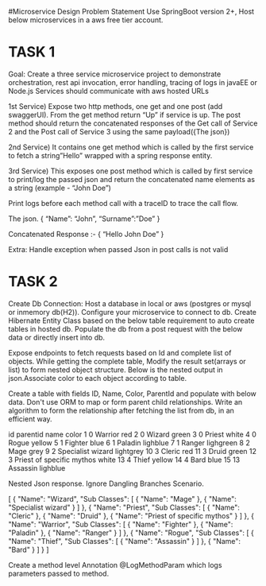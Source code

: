 #Microservice Design Problem Statement 
Use SpringBoot version 2+, Host below microservices in a aws free tier account.

TASK 1  
======

Goal: Create a three service microservice project to demonstrate orchestration, rest api invocation, error handling, tracing of logs in javaEE or Node.js Services should communicate with aws hosted URLs


1st Service) Expose two http methods, one get and one post (add swaggerUI).
From the get method return “Up” if service is up. The post method should return the concatenated responses of the Get call of Service 2 and the Post call of Service 3 using the same payload({The json})

2nd Service) It contains one get method which is called by the first service to fetch a string”Hello” wrapped with a spring response entity.

3rd Service) This exposes one post method which is called by first service to print/log the passed json and return the concatenated name elements as a string (example - “John Doe”) 

Print logs before each method call with a traceID to trace the call flow. 

The json.
{
“Name”: “John”,
“Surname”:”Doe”
} 

Concatenated Response :-
{
“Hello John Doe”
}

Extra: Handle exception when passed Json in post calls is not valid

TASK 2
======

Create 
Db Connection: 
Host a database in local or aws (postgres or mysql or inmemory db(H2)).
Configure your microservice to connect to db.
Create Hibernate Entity Class  based on the below table requirement to auto create tables in hosted db.
Populate the db from a post request with the below data or directly insert into db.

Expose endpoints to fetch requests based on Id and complete list of objects.
While getting the complete table, Modify the result set(arrays or list) to form nested object structure.
Below is the nested output in json.Associate color to each object according to table.

Create a table with fields ID, Name, Color, ParentId and populate with below data.
Don't use ORM to map or form parent child relationships. Write an algorithm to form the relationship after fetching the list from db, in an efficient way.


id
parentid
name
color
1
0
Warrior
red
2
0
Wizard
green
3
0
Priest
white
4
0
Rogue
yellow
5
1
Fighter
blue
6
1
Paladin
lighblue
7
1
Ranger
lighgreen
8
2
Mage
grey
9
2
Specialist wizard
lightgrey
10
3
Cleric
red
11
3
Druid
green
12
3
Priest of specific mythos
white
13
4
Thief
yellow
14
4
Bard
blue
15
13
Assassin
lighblue




Nested Json response. Ignore Dangling Branches Scenario.

[
  {
    "Name": "Wizard",
    "Sub Classes": [
      {
        "Name": "Mage"
      },
      {
        "Name": "Specialist wizard"
      }
    ]
  },
  {
    "Name": "Priest",
    "Sub Classes": [
      {
        "Name": "Cleric"
      },
      {
        "Name": "Druid"
      },
      {
        "Name": "Priest of specific mythos"
      }
    ]
  },
  {
    "Name": "Warrior",
    "Sub Classes": [
      {
        "Name": "Fighter"
      },
      {
        "Name": "Paladin"
      },
      {
        "Name": "Ranger"
      }
    ]
  },
  {
    "Name": "Rogue",
    "Sub Classes": [
      {
        "Name": "Thief",
        "Sub Classes": [
          {
            "Name": "Assassin"
          }
        ]
      },
      {
        "Name": "Bard"
      }
    ]
  }
]

    
Create a method level Annotation @LogMethodParam which logs parameters passed to method.
